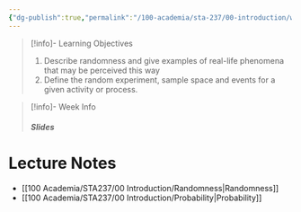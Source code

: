 ```yaml
---
{"dg-publish":true,"permalink":"/100-academia/sta-237/00-introduction/week-1-course-introduction-outcomes-events-and-probabilities/","tags":["university","#lecture","#note"],"created":"2024-09-05T10:08:00.523-04:00","updated":"2024-09-19T12:21:21.729-04:00"}
---
```


> [!info]- Learning Objectives
> 1. Describe randomness and give examples of real-life phenomena that may be perceived this way
> 2. Define the random experiment, sample space and events for a given activity or process.

> [!info]- Week Info
> ##### Slides
> <span><span><p dir="auto"><span alt="W1-1.pdf" src="100 Academia/STA237/Files/W1-1.pdf" class="internal-embed pdf-embed is-loaded"></span></p></span></span>
> 

# Lecture Notes

- [[100 Academia/STA237/00 Introduction/Randomness\|Randomness]]
- [[100 Academia/STA237/00 Introduction/Probability\|Probability]]
